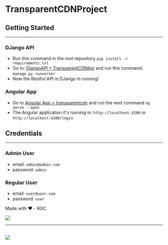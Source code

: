 # TransparentCDNProject

## Getting Started
---
### DJango API 
- Run this command in the root repository ```pip install -r requirements.txt```
- Go to: [DjangoAPI > TransparentCDNApi](https://github.com/rafagarciac/TrasnparentCDNProject/tree/master/Django%20API/TransparentCDNApi) and run this command: ```manage.py runserver```
- Now the Restful API in DJango in running!

### Angular App
- Go to [Angular App > transparentcdn](https://github.com/rafagarciac/TrasnparentCDNProject/tree/master/Angular%20App/transparentcdn) and run the next command ```ng serve --open```
- The Angular application it's running in: ```http://localhost:4200``` or ```http://localhost:4200/login```

## Credentials
---
### Admin User
- email: ```admin@admin.com```
- password: ```admin```

### Regular User
- email: ```user@user.com```
- password: ```user```

Made with ❤️ - RGC

![](https://github.com/rafagarciac/TrasnparentCDNProject/blob/master/images/Login_App.PNG)
<br><hr><br>
![](https://github.com/rafagarciac/TrasnparentCDNProject/blob/master/images/list_books.PNG)
